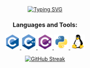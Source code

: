 <div align="center">
  <a href="https://git.io/typing-svg"><img src="https://readme-typing-svg.demolab.com?font=Montserrat&size=35&pause=1000&color=F7F7F7&center=true&vCenter=true&random=false&width=435&lines=Hi%2C+my+name+is+S%C3%A9rgio;Computer+Engineering+student+at+UFC+-+Universidade+Federal+do+Cear%C3%A1" alt="Typing SVG" /></a>
</div>

<h3 align="center">Languages and Tools:</h3>
<p align="center"> <a href="https://www.cprogramming.com/" target="_blank" rel="noreferrer"> <img src="https://raw.githubusercontent.com/devicons/devicon/master/icons/c/c-original.svg" alt="c" width="40" height="40"/> </a> <a href="https://www.w3schools.com/cpp/" target="_blank" rel="noreferrer"> <img src="https://raw.githubusercontent.com/devicons/devicon/master/icons/cplusplus/cplusplus-original.svg" alt="cplusplus" width="40" height="40"/> </a> <a href="https://www.w3schools.com/cs/" target="_blank" rel="noreferrer"> <img src="https://raw.githubusercontent.com/devicons/devicon/master/icons/csharp/csharp-original.svg" alt="csharp" width="40" height="40"/> </a> <a href="https://www.python.org" target="_blank" rel="noreferrer"> <img src="https://raw.githubusercontent.com/devicons/devicon/master/icons/python/python-original.svg" alt="python" width="40" height="40"/> </a> <a href="https://www.linux.org/" target="_blank" rel="noreferrer"> <img src="https://raw.githubusercontent.com/devicons/devicon/master/icons/linux/linux-original.svg" alt="linux" width="40" height="40"/> </a> </p>

<div align="center">
  <a href="https://git.io/streak-stats"><img src="https://streak-stats.demolab.com?user=josesdlf&theme=dark&hide_border=true&card_width=600" alt="GitHub Streak" /></a>
</div>
